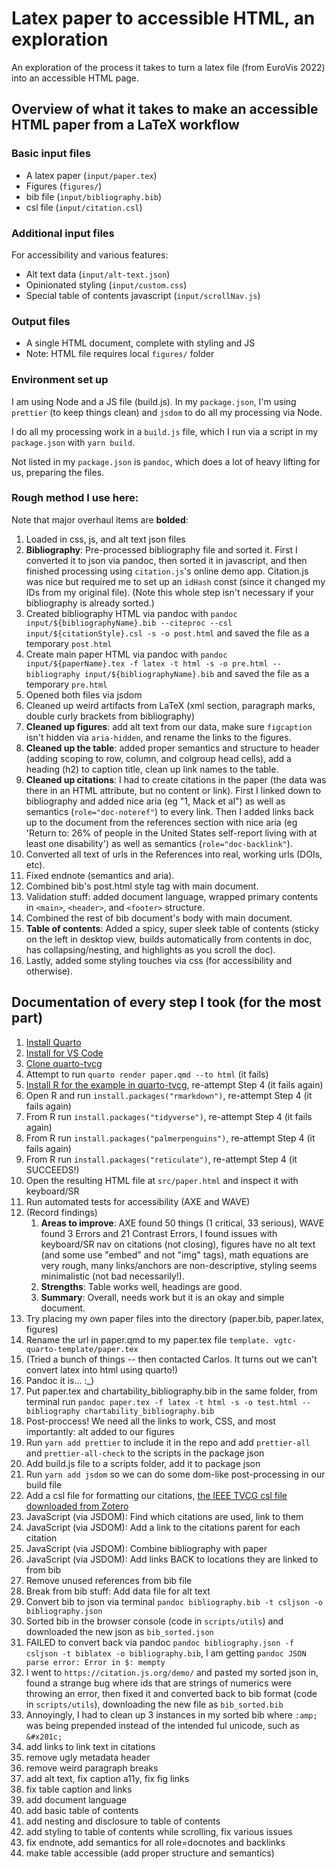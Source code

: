 # Latex paper to accessible HTML, an exploration

An exploration of the process it takes to turn a latex file (from EuroVis 2022) into an accessible HTML page.

## Overview of what it takes to make an accessible HTML paper from a LaTeX workflow

### Basic input files

- A latex paper (`input/paper.tex`)
- Figures (`figures/`)
- bib file (`input/bibliography.bib`)
- csl file (`input/citation.csl`)

### Additional input files

For accessibility and various features:
- Alt text data (`input/alt-text.json`)
- Opinionated styling (`input/custom.css`)
- Special table of contents javascript (`input/scrollNav.js`)

### Output files

- A single HTML document, complete with styling and JS
- Note: HTML file requires local `figures/` folder

### Environment set up

I am using Node and a JS file (build.js). In my `package.json`, I'm using `prettier` (to keep things clean) and `jsdom` to do all my processing via Node.

I do all my processing work in a `build.js` file, which I run via a script in my `package.json` with `yarn build`.

Not listed in my `package.json` is `pandoc`, which does a lot of heavy lifting for us, preparing the files.

### Rough method I use here:

Note that major overhaul items are **bolded**:
1. Loaded in css, js, and alt text json files
2. **Bibliography**: Pre-processed bibliography file and sorted it. First I converted it to json via pandoc, then sorted it in javascript, and then finished processing using `citation.js`'s online demo app. Citation.js was nice but required me to set up an `idHash` const (since it changed my IDs from my original file). (Note this whole step isn't necessary if your bibliography is already sorted.)
3. Created bibliography HTML via pandoc with `pandoc input/${bibliographyName}.bib --citeproc --csl input/${citationStyle}.csl -s -o post.html` and saved the file as a temporary `post.html`
4. Create main paper HTML via pandoc with `pandoc input/${paperName}.tex -f latex -t html -s -o pre.html --bibliography input/${bibliographyName}.bib` and saved the file as a temporary `pre.html`
5. Opened both files via jsdom
6. Cleaned up weird artifacts from LaTeX (xml section, paragraph marks, double curly brackets from bibliography)
7. **Cleaned up figures**: add alt text from our data, make sure `figcaption` isn't hidden via `aria-hidden`, and rename the links to the figures.
8. **Cleaned up the table**: added proper semantics and structure to header (adding scoping to row, column, and colgroup head cells), add a heading (h2) to caption title, clean up link names to the table.
9. **Cleaned up citations**: I had to create citations in the paper (the data was there in an HTML attribute, but no content or link). First I linked down to bibliography and added nice aria (eg "1, Mack et al") as well as semantics (`role="doc-noteref"`) to every link. Then I added links back up to the document from the references section with nice aria (eg 'Return to: 26% of people in the United States self-report living with at least one disability') as well as semantics (`role="doc-backlink"`).
10. Converted all text of urls in the References into real, working urls (DOIs, etc).
11. Fixed endnote (semantics and aria).
12. Combined bib's post.html style tag with main document.
13. Validation stuff: added document language, wrapped primary contents in `<main>`, `<header>`, and `<footer>` structure.
14. Combined the rest of bib document's body with main document.
15. **Table of contents**: Added a spicy, super sleek table of contents (sticky on the left in desktop view, builds automatically from contents in doc, has collapsing/nesting, and highlights as you scroll the doc).
16. Lastly, added some styling touches via css (for accessibility and otherwise).

## Documentation of every step I took (for the most part)

1. [Install Quarto](https://quarto.org/docs/get-started/)
2. [Install for VS Code](https://marketplace.visualstudio.com/items?itemName=quarto.quarto)
3. [Clone quarto-tvcg](https://github.com/cscheid/quarto-tvcg/)
4. Attempt to run `quarto render paper.qmd --to html` (it fails)
5. [Install R for the example in quarto-tvcg](https://cloud.r-project.org/), re-attempt Step 4 (it fails again)
6. Open R and run `install.packages("rmarkdown")`, re-attempt Step 4 (it fails again)
7. From R run `install.packages("tidyverse")`, re-attempt Step 4 (it fails again)
8. From R run `install.packages("palmerpenguins")`, re-attempt Step 4 (it fails again)
9. From R run `install.packages("reticulate")`, re-attempt Step 4 (it SUCCEEDS!)
10. Open the resulting HTML file at `src/paper.html` and inspect it with keyboard/SR
11. Run automated tests for accessibility (AXE and WAVE)
12. (Record findings)
    1. **Areas to improve**: AXE found 50 things (1 critical, 33 serious), WAVE found 3 Errors and 21 Contrast Errors, I found issues with keyboard/SR nav on citations (not closing), figures have no alt text (and some use "embed" and not "img" tags), math equations are very rough, many links/anchors are non-descriptive, styling seems minimalistic (not bad necessarily!).
    2. **Strengths**: Table works well, headings are good.
    3. **Summary**: Overall, needs work but it is an okay and simple document.
13. Try placing my own paper files into the directory (paper.bib, paper.latex, figures)
14. Rename the url in paper.qmd to my paper.tex file `template. vgtc-quarto-template/paper.tex`
15. (Tried a bunch of things -- then contacted Carlos. It turns out we can't convert latex into html using quarto!)
16. Pandoc it is... :\_)
17. Put paper.tex and chartability_bibliography.bib in the same folder, from terminal run `pandoc paper.tex -f latex -t html -s -o test.html --bibliography chartability_bibliography.bib`
18. Post-proccess! We need all the links to work, CSS, and most importantly: alt added to our figures
19. Run `yarn add prettier` to include it in the repo and add `prettier-all` and `prettier-all-check` to the scripts in the package json
20. Add build.js file to a scripts folder, add it to package json
21. Run `yarn add jsdom` so we can do some dom-like post-processing in our build file
22. Add a csl file for formatting our citations, [the IEEE TVCG csl file downloaded from Zotero](https://www.zotero.org/styles?q=id%3Aieee-transactions-on-visualization-and-computer-graphics)
23. JavaScript (via JSDOM): Find which citations are used, link to them
24. JavaScript (via JSDOM): Add a link to the citations parent for each citation
25. JavaScript (via JSDOM): Combine bibliography with paper
26. JavaScript (via JSDOM): Add links BACK to locations they are linked to from bib
27. Remove unused references from bib file
28. Break from bib stuff: Add data file for alt text
29. Convert bib to json via terminal `pandoc bibliography.bib -t csljson -o bibliography.json`
30. Sorted bib in the browser console (code in `scripts/utils`) and downloaded the new json as `bib_sorted.json`
31. FAILED to convert back via pandoc `pandoc bibliography.json -f csljson -t biblatex -o bibliography.bib`, I am getting `pandoc JSON parse error: Error in $: mempty`
32. I went to `https://citation.js.org/demo/` and pasted my sorted json in, found a strange bug where ids that are strings of numerics were throwing an error, then fixed it and converted back to bib format (code in `scripts/utils`), downloading the new file as `bib_sorted.bib`
33. Annoyingly, I had to clean up 3 instances in my sorted bib where `:amp;` was being prepended instead of the intended ful unicode, such as `&#x201c;`
34. add links to link text in citations
35. remove ugly metadata header
36. remove weird paragraph breaks
37. add alt text, fix caption a11y, fix fig links
38. fix table caption and links
39. add document language
40. add basic table of contents
41. add nesting and disclosure to table of contents
42. add styling to table of contents while scrolling, fix various issues
43. fix endnote, add semantics for all role=docnotes and backlinks
44. make table accessible (add proper structure and semantics)
